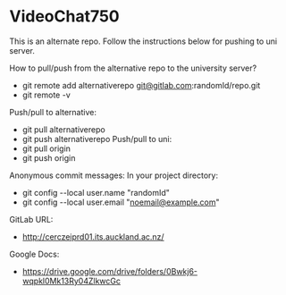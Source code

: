 # VideoChat750
This is an alternate repo. Follow the instructions below for pushing to uni server.

 How to pull/push from the alternative repo to the university server?
 - git remote add alternativerepo git@gitlab.com:randomId/repo.git 
 - git remote -v

Push/pull to alternative:
 - git pull alternativerepo 
 - git push alternativerepo
Push/pull to uni:
 - git pull origin 
 - git push origin

Anonymous commit messages:
In your project directory:
 - git config --local user.name "randomId" 
 - git config --local user.email "noemail@example.com"
 
GitLab URL:
 - http://cerczeiprd01.its.auckland.ac.nz/
 
Google Docs:
 - https://drive.google.com/drive/folders/0Bwkj6-wqpkl0Mk13Ry04ZlkwcGc